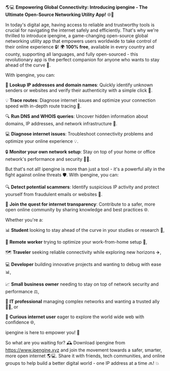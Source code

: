 🌎💻 **Empowering Global Connectivity: Introducing ipengine - The Ultimate Open-Source Networking Utility App!** 🌐🚀

In today's digital age, having access to reliable and trustworthy tools is crucial for navigating the internet safely and efficiently. That's why we're thrilled to introduce ipengine, a game-changing open-source global networking utility app that empowers users worldwide to take control of their online experience 🔒! 🌍 **100% free**, available in every country and county, supporting all languages, and fully open-sourced - this revolutionary app is the perfect companion for anyone who wants to stay ahead of the curve 💪.

With ipengine, you can:

🔎 **Lookup IP addresses and domain names**: Quickly identify unknown senders or websites and verify their authenticity with a simple click 👀.

💡 **Trace routes**: Diagnose internet issues and optimize your connection speed with in-depth route tracing 📍.

🔍 **Run DNS and WHOIS queries**: Uncover hidden information about domains, IP addresses, and network infrastructure 🔑.

💻 **Diagnose internet issues**: Troubleshoot connectivity problems and optimize your online experience 💡.

🔒 **Monitor your own network setup**: Stay on top of your home or office network's performance and security 👨‍💻.

But that's not all! ipengine is more than just a tool - it's a powerful ally in the fight against online threats 🛡️. With ipengine, you can:

🔍 **Detect potential scammers**: Identify suspicious IP activity and protect yourself from fraudulent emails or websites 🚫.

💪 **Join the quest for internet transparency**: Contribute to a safer, more open online community by sharing knowledge and best practices 🌐.

Whether you're a:

📊 **Student** looking to stay ahead of the curve in your studies or research 🔬,

🏢 **Remote worker** trying to optimize your work-from-home setup 💼,

🗺️ **Traveler** seeking reliable connectivity while exploring new horizons ✈️,

💻 **Developer** building innovative projects and wanting to debug with ease 📊,

📈 **Small business owner** needing to stay on top of network security and performance ⚖️,

🔧 **IT professional** managing complex networks and wanting a trusted ally 👩‍💻, or

🤔 **Curious internet user** eager to explore the world wide web with confidence 🌐,

ipengine is here to empower you! 💪

So what are you waiting for? 🕰️ Download ipengine from https://www.ipengine.xyz and join the movement towards a safer, smarter, more open internet 🌎💻. Share it with friends, tech communities, and online groups to help build a better digital world - one IP address at a time 🔜! 💥